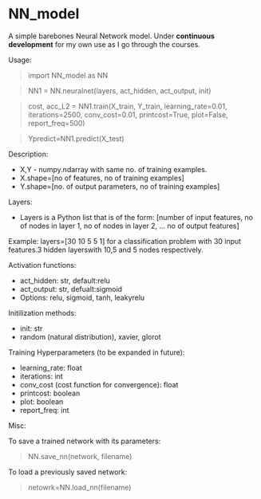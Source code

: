# NN_model
A simple barebones Neural Network model. Under **continuous development** for my own use as I go through the courses.

Usage:

>import NN_model as NN

>NN1 = NN.neuralnet(layers, act_hidden, act_output, init)

>cost, acc_L2 = NN1.train(X_train, Y_train, learning_rate=0.01, iterations=2500, conv_cost=0.01,
              printcost=True, plot=False, report_freq=500)
              
>Ypredict=NN1.predict(X_test)


Description:


- X,Y - numpy.ndarray with same no. of training examples.
- X.shape=[no of features, no of training examples]
- Y.shape=[no. of output parameters, no of training examples]

Layers:
- Layers is a Python list that is of the form:
[number of input features, no of nodes in layer 1, no of nodes in layer 2, ... no of output features]

Example: layers=[30 10 5 5 1] for a classification problem with 30 input features.3 hidden layerswith 10,5 and 5 nodes respectively. 

Activation functions: 
- act_hidden: str, default:relu
- act_output: str, defualt:sigmoid
- Options: relu, sigmoid, tanh, leakyrelu

Initilization methods:
- init: str
- random (natural distribution), xavier, glorot

Training Hyperparameters (to be expanded in future):
- learning_rate: float
- iterations: int
- conv_cost (cost function for convergence): float
- printcost: boolean
- plot: boolean
- report_freq: int

Misc:

To save a trained network with its parameters:
> NN.save_nn(network, filename)

To load a previously saved network:
> netowrk=NN.load_nn(filename)
